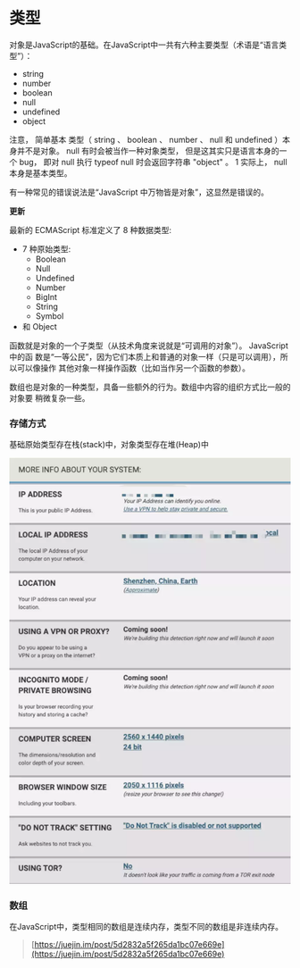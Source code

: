 # 类型

对象是JavaScript的基础。在JavaScript中一共有六种主要类型（术语是“语言类型”）：

* string
* number
* boolean
* null
* undefined
* object

注意， 简单基本 类型（ string 、 boolean 、 number 、 null 和 undefined ）本身并不是对象。 null 有时会被当作一种对象类型， 但是这其实只是语言本身的一个 bug， 即对 null 执行 typeof null 时会返回字符串 "object" 。 1 实际上， null 本身是基本类型。

有一种常见的错误说法是“JavaScript 中万物皆是对象”，这显然是错误的。

**更新**

最新的 ECMAScript 标准定义了 8 种数据类型:

* 7 种原始类型:
  * Boolean
  * Null
  * Undefined
  * Number
  * BigInt
  * String
  * Symbol 
* 和 Object

函数就是对象的一个子类型（从技术角度来说就是“可调用的对象”）。 JavaScript 中的函 数是“一等公民”，因为它们本质上和普通的对象一样（只是可以调用），所以可以像操作 其他对象一样操作函数（比如当作另一个函数的参数）。

数组也是对象的一种类型，具备一些额外的行为。数组中内容的组织方式比一般的对象要 稍微复杂一些。

### 存储方式

基础原始类型存在栈\(stack\)中，对象类型存在堆\(Heap\)中

![](../.gitbook/assets/image%20%2846%29.png)

### 数组

在JavaScript中，类型相同的数组是连续内存，类型不同的数组是非连续内存。

> [https://juejin.im/post/5d2832a5f265da1bc07e669e](https://juejin.im/post/5d2832a5f265da1bc07e669e)

